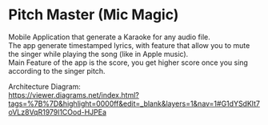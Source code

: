 # Pitch Master (Mic Magic)
Mobile Application that generate a Karaoke for any audio file.  
The app generate timestamped lyrics, with feature that allow you to mute the singer while playing the song (like in Apple music).  
Main Feature of the app is the score, you get higher score once you sing according to the singer pitch.  


Architecture Diagram:  
https://viewer.diagrams.net/index.html?tags=%7B%7D&highlight=0000ff&edit=_blank&layers=1&nav=1#G1dYSdKlt7oVLz8VqR1979l1COod-HJPEa
